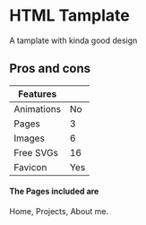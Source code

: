 # HTML Tamplate
A tamplate with kinda good design

## Pros and cons

|Features  |         |
|----------|---------|
|Animations|   No    |
|Pages     |   3     |
|Images    |   6     |
|Free SVGs |  16     |
|Favicon   |  Yes    |

#### The Pages included are
Home, 
Projects, 
About me.
